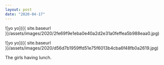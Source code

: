 ```yaml
---
layout: post
date: "2020-04-17"
---
```


![yo yo]({{ site.baseurl }}/assets/images/2020/2fe69f9e1eba0e40a2d2e31a0feffea5b988eaa0.jpg)

![yo yo]({{ site.baseurl }}/assets/images/2020/d56d7b1959ffd51e75f6013b4cba6f48fb0a2619.jpg)

The girls having lunch.
